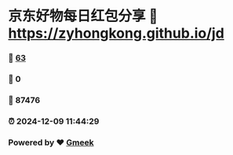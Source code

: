# 京东好物每日红包分享 :link: https://zyhongkong.github.io/jd 
### :page_facing_up: [63](https://zyhongkong.github.io/jd/tag.html) 
### :speech_balloon: 0 
### :hibiscus: 87476 
### :alarm_clock: 2024-12-09 11:44:29 
### Powered by :heart: [Gmeek](https://github.com/Meekdai/Gmeek)
